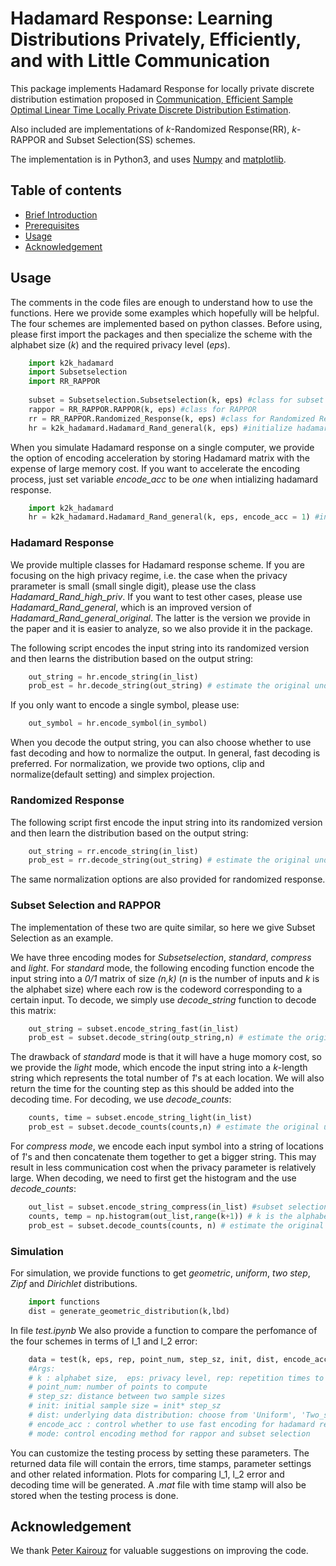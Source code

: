 # Hadamard Response: Learning Distributions Privately, Efficiently, and with Little Communication
This package implements Hadamard Response for locally private discrete distribution estimation proposed in [Communication, Efficient Sample Optimal Linear Time Locally Private Discrete Distribution Estimation](https://arxiv.org/abs/1802.04705). 

Also included are implementations of *k*-Randomized Response(RR), *k*-RAPPOR and Subset Selection(SS) schemes. 


The implementation is in Python3, and uses [Numpy](http://www.numpy.org) and [matplotlib](https://matplotlib.org/index.html). 

<!---
[distribution as well as three former schemes including . We also provide a script to compare their performance on synthetic data.
 For complete description and analysis of the schemes, please refer to [Communication, Efficient Sample Optimal Linear Time Locally Private Discrete Distribution Estimation](https://arxiv.org/abs/1802.04705) by [Jayadev Acharya](http://people.ece.cornell.edu/acharya/), Ziteng Sun and Huanyu Zhang and references therein.
--->



## Table of contents
* [Brief Introduction](#brief-introduction)
* [Prerequisites](#prerequisites)
* [Usage](#usage)
* [Acknowledgement](#acknowledgement)


<!---
## Brief Introduction
Given *n* independent samples from an unknown distribution, the task of distribution learning is to infer the underlying distribution. In local differential privacy setting, samples are distributed in multiple users, and instead of sending the original samples they get, each user send a randomized version of their sample to preserve privacy. This comes with the expense of higher sample complexity.
In high privacy regime, all former schemes require either a higher communication cost which is linear with the alphabet size *k* or a higher sample complexity which is a factor of *k* larger than the optimal. Our proposed scheme is the first to achieve optimal sample complexity and communication complexity in this regime. Moreover, the computation complexity at the server end is only *O(n+k)* while other optimal schemes require *Omega(nk)* time. A slightly generalized version is sample optimal in all parameter regimes with the same communication and computation complexity.
--->


<!---
* [Instruction for installing Python3](https://docs.python.org/3/using/index.html)
* [Instruction for installing Numpy](https://www.scipy.org/install.html)
* [Instruction for installing Matplotlib](https://matplotlib.org/users/installing.html) --->

## Usage

The comments in the code files are enough to understand how to use the functions. Here we provide some examples which hopefully will be helpful. The four schemes are implemented based on python classes. Before using, please first import the packages and then specialize the scheme with the alphabet size (*k*) and the required privacy level (*eps*).

```python
    import k2k_hadamard
    import Subsetselection
    import RR_RAPPOR
    
    subset = Subsetselection.Subsetselection(k, eps) #class for subset selection algorithm
    rappor = RR_RAPPOR.RAPPOR(k, eps) #class for RAPPOR
    rr = RR_RAPPOR.Randomized_Response(k, eps) #class for Randomized Response
    hr = k2k_hadamard.Hadamard_Rand_general(k, eps) #initialize hadamard response
```
When you simulate Hadamard response on a single computer, we provide the option of encoding acceleration by storing Hadamard matrix with the expense of large memory cost. If you want to accelerate the encoding process, just set variable *encode_acc* to be *one* when intializing hadamard response.

```python
    import k2k_hadamard
    hr = k2k_hadamard.Hadamard_Rand_general(k, eps, encode_acc = 1) #initialize hadamard response
```

### Hadamard Response
We provide multiple classes for Hadamard response scheme. If you are focusing on the high privacy regime, i.e. the case when the privacy prarameter is small (small single digit), please use the class *Hadamard_Rand_high_priv*. If you want to test other cases, please use *Hadamard_Rand_general*, which is an improved version of *Hadamard_Rand_general_original*. The latter is the version we provide in the paper and it is easier to analyze, so we also provide it in the package.

The following script encodes the input string into its randomized version and then learns the distribution based on the output string:
```python
    out_string = hr.encode_string(in_list)
    prob_est = hr.decode_string(out_string) # estimate the original underlying distribution
```

If you only want to encode a single symbol, please use:

```python
    out_symbol = hr.encode_symbol(in_symbol)
```

When you decode the output string, you can also choose whether to use fast decoding and how to normalize the output. In general, fast decoding is preferred. For normalization, we provide two options, clip and normalize(default setting) and simplex projection.

### Randomized Response

The following script first encode the input string into its randomized version and then learn the distribution based on the output string:
```python
    out_string = rr.encode_string(in_list)
    prob_est = rr.decode_string(out_string) # estimate the original underlying distribution
```
The same normalization options are also provided for randomized response.


### Subset Selection and RAPPOR
The implementation of these two are quite similar, so here we give Subset Selection as an example.

We have three encoding modes for *Subsetselection*, *standard*, *compress* and *light*. For *standard* mode, the following encoding function encode the input string into a *0/1* matrix of size *(n,k)* (*n* is the number of inputs and *k* is the alphabet size) where each row is the codeword corresponding to a certain input. To decode, we simply use *decode_string* function to decode this matrix:

```python
    out_string = subset.encode_string_fast(in_list) 
    prob_est = subset.decode_string(outp_string,n) # estimate the original underlying distribution
```


The drawback of *standard* mode is that it will have a huge momory cost, so we provide the *light* mode, which encode the input string into a *k*-length string which represents the total number of *1*'s at each location. We will also return the time for the counting step as this should be added into the decoding time. For decoding, we use *decode_counts*:

```python
    counts, time = subset.encode_string_light(in_list) 
    prob_est = subset.decode_counts(counts,n) # estimate the original underlying distribution
```

For *compress mode*, we encode each input symbol into a string of locations of *1*'s and then concatenate them together to get a bigger string. This may result in less communication cost when the privacy parameter is relatively large. When decoding, we need to first get the histogram and the use *decode_counts*:

```python
    out_list = subset.encode_string_compress(in_list) #subset selection
    counts, temp = np.histogram(out_list,range(k+1)) # k is the alphabet size
    prob_est = subset.decode_counts(counts, n) # estimate the original underlying distribution
```


### Simulation

For simulation, we provide functions to get *geometric*, *uniform*, *two step*, *Zipf* and *Dirichlet* distributions.


```python
    import functions
    dist = generate_geometric_distribution(k,lbd)
```

In file *test.ipynb* We also provide a function to compare the perfomance of the four schemes in terms of l_1 and l_2 error:

```python
    data = test(k, eps, rep, point_num, step_sz, init, dist, encode_acc = 1, encode_mode = 0)
    #Args:
    # k : alphabet size,  eps: privacy level, rep: repetition times to compute a point
    # point_num: number of points to compute
    # step_sz: distance between two sample sizes
    # init: initial sample size = init* step_sz
    # dist: underlying data distribution: choose from 'Uniform', 'Two_steps', 'Zipf', 'Dirchlet', 'Geometric'
    # encode_acc : control whether to use fast encoding for hadamard responce
    # mode: control encoding method for rappor and subset selection
```
You can customize the testing process by setting these parameters. The returned data file will contain the errors, time stamps, parameter settings and other related information. Plots for comparing l_1, l_2 error and decoding time will be generated. A *.mat* file with time stamp will also be stored when the testing process is done.

## Acknowledgement

We thank [Peter Kairouz](https://web.stanford.edu/~kairouzp/) for valuable suggestions on improving the code.
